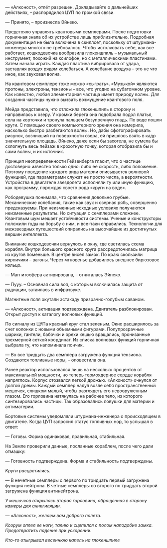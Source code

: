 — «Алконост», отлёт разрешен. Докладывайте о дальнейших действиях, – распорядился ЦУП по громкой связи. 

— Принято, – произнесла Эйнеко.

Предстояло управлять квантовыми семплерами. После подготовки горничная знала об их устройстве лишь приблизительно. Подробная документация не была включена в скиллсет, поскольку от штурмана-инженера многого не требовалось. Чтобы истолковать себе, как все работает, кошкодевочка вообразила глокеншпиль – музыкальный инструмент, похожий на ксилофон, но с металлическими пластинами. Затем начала играть. Каждая пластина вибрировала от удара, заставляя воздух рядом колебаться. А колебание воздуха – это не что иное, как звуковая волна.

На квантовом семплере тоже можно «сыграть». «Музыкой» являются протоны, электроны, тензионы – все, что угодно на субатомном уровне. Как известно, любая элементарная частица имеет природу волны. Для создания частицы нужно вызвать возмущение квантового поля.

Мейда представила, что отложила глокеншпиль в сторону и направилась к озеру.  У кромки берега она подобрала подол платья, села на корточки и тронула пальцем безупречную гладь. По воде пошли круги. С помощью своего компьютерного зрения она измерила, насколько быстро разбегаются волны. Но, дабы сфотографировать рисунок, возникший на поверхности озера, ей пришлось взять в кадр значительную площадь. Эйнеко, даже если бы захотела, не сумела бы схлопнуть весь пейзаж в крохотную точку, которая отобразила бы и сами волны, и их источник.

Принцип неопределенности Гейзенберга гласит, что о частице достоверно известно только одно: либо ее скорость, либо положение. Поэтому поведение каждого вида материи описывается волновой функцией, где параметрами служат не просто числа, а вероятности. Устройства в двигателе звездолета исполняли ту или иную функцию, как программу, порождая своего рода «круги на воде».

Рободевушка понимала, что сравнения довольно грубые. Механические колебания, такие как звук и озерная рябь, совершенно предсказуемы. При неизменных исходных условиях получаются неизменные результаты. Но ситуация с семплерами сложнее. Квантовым шум мешает устойчивости системы. Ученые и конструкторы положили годы на борьбу с ним, и все-таки справились. Технологии для межзвездных путешествий опирались на высочайшие из достигнутых вершин интеллекта.

Внимание кошкодевочки вернулось к окну, где светилась схема корабля. Внутри большого красного круга рассредоточилась матрица из кругов поменьше. В центре висел замок. По краю скользили кирпичики – вагоны. Через мгновенье добавилось внешнее бирюзовое кольцо.

— Магнитосфера активирована, – отчиталась Эйнеко.  

— Пууу. – Основная сила воя, с которым включилась защита от радиации, затаилась в инфразвуке.

Магнитные поля окутали эстакаду призрачно-голубым саваном.

— «Алконост», активация подтверждена. Двигатель разблокирован. Открыт доступ к каталогу волновых функций.

По сигналу из ЦУПа красный круг стал зеленым. Окно расширилось за счет колонки с новыми объемными фигурами. Полупрозрачные шарики, гантели, бабочки и орехи кешью вращались, пронизанные трехмерной сеткой координат. Из списка волновых функций горничная выбрала ту, что напоминала пончик.

— Во все тридцать два семплера загружена функция тензиона. Создаются топливные норы, – оповестила она.

Ранее реактор использовался лишь на несколько процентов от максимальной мощности, но теперь термоядерное сердце корабля напряглось. Корпус отозвался легкой дрожью. «Алконост» очнулся от долгой дремы. Каждый семплер надул возле себя пространственный мешочек, слишком малый, чтобы разглядеть его невооруженным глазом. Его горловина натянулась на рабочее тело, из которого синтезировались частицы. Так образовались ловушки для материи и антиматерии. 

Бортовые системы уведомляли штурмана-инженера о происходящем в двигателе. Когда ЦУП запросил статус топливных нор, то услышал в ответ:

— Готовы. Форма одинаковая, правильная, стабильная.

На Земле проверили данные, посланные кораблем, после чего дали отмашку:

— Готовность подтверждена. Форма и стабильность подтверждены.

*Круги расцветились.*

— В нечетные семплеры с первого по тридцать первый загружена функция нейтрона. В четные семплеры со второго по тридцать второй загружена функция антинейтрона.

*У мешочков открылась вторая горловина, обращенная в сторону камеры для аннигиляции.*

*— «Алконост», желаем вам доброго полета.*

*Ксорум оплел ее ноги, талию и сцепился с полом наподобие замка. Предотвратить падение при ускорении.* 

*Кто-то отыгрывал весеннюю капель на глокеншпиле*